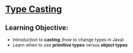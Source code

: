 # [Type Casting](https://login.codingdojo.com/m/315/9299/62844)

## Learning Objective:

- Introduction to __casting__ (how to change types in Java)
- Learn when to use __primitive types__ versus __object types__

